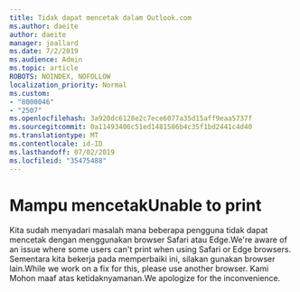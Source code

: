 ```yaml
---
title: Tidak dapat mencetak dalam Outlook.com
ms.author: daeite
author: daeite
manager: joallard
ms.date: 7/2/2019
ms.audience: Admin
ms.topic: article
ROBOTS: NOINDEX, NOFOLLOW
localization_priority: Normal
ms.custom:
- "8000046"
- "2507"
ms.openlocfilehash: 3a920dc6128e2c7ece6077a35d15aff9eaa5737f
ms.sourcegitcommit: 0a11493406c51ed1481586b4c35f1bd2441c4d40
ms.translationtype: MT
ms.contentlocale: id-ID
ms.lasthandoff: 07/02/2019
ms.locfileid: "35475488"
---
```

# <a name="unable-to-print"></a><span data-ttu-id="6e12c-102">Mampu mencetak</span><span class="sxs-lookup"><span data-stu-id="6e12c-102">Unable to print</span></span>

<span data-ttu-id="6e12c-103">Kita sudah menyadari masalah mana beberapa pengguna tidak dapat mencetak dengan menggunakan browser Safari atau Edge.</span><span class="sxs-lookup"><span data-stu-id="6e12c-103">We're aware of an issue where some users can't print when using Safari or Edge browsers.</span></span> <span data-ttu-id="6e12c-104">Sementara kita bekerja pada memperbaiki ini, silakan gunakan browser lain.</span><span class="sxs-lookup"><span data-stu-id="6e12c-104">While we work on a fix for this, please use another browser.</span></span> <span data-ttu-id="6e12c-105">Kami Mohon maaf atas ketidaknyamanan.</span><span class="sxs-lookup"><span data-stu-id="6e12c-105">We apologize for the inconvenience.</span></span>